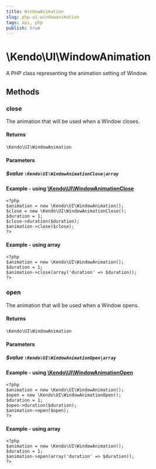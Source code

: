 ```yaml
---
title: WindowAnimation
slug: php-ui-windowanimation
tags: api, php
publish: true
---
```


# \Kendo\UI\WindowAnimation

A PHP class representing the animation setting of Window.


## Methods

### close

The animation that will be used when a Window closes.

#### Returns
`\Kendo\UI\WindowAnimation`

#### Parameters

##### $value `\Kendo\UI\WindowAnimationClose|array`


#### Example - using [\Kendo\UI\WindowAnimationClose](/api/wrappers/php/Kendo/UI/WindowAnimationClose)
    <?php
    $animation = new \Kendo\UI\WindowAnimation();
    $close = new \Kendo\UI\WindowAnimationClose();
    $duration = 1;
    $close->duration($duration);
    $animation->close($close);
    ?>

#### Example - using array

    <?php
    $animation = new \Kendo\UI\WindowAnimation();
    $duration = 1;
    $animation->close(array('duration' => $duration));
    ?>

### open

The animation that will be used when a Window opens.

#### Returns
`\Kendo\UI\WindowAnimation`

#### Parameters

##### $value `\Kendo\UI\WindowAnimationOpen|array`


#### Example - using [\Kendo\UI\WindowAnimationOpen](/api/wrappers/php/Kendo/UI/WindowAnimationOpen)
    <?php
    $animation = new \Kendo\UI\WindowAnimation();
    $open = new \Kendo\UI\WindowAnimationOpen();
    $duration = 1;
    $open->duration($duration);
    $animation->open($open);
    ?>

#### Example - using array

    <?php
    $animation = new \Kendo\UI\WindowAnimation();
    $duration = 1;
    $animation->open(array('duration' => $duration));
    ?>

 
